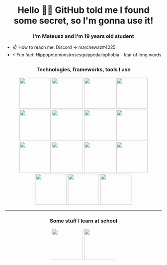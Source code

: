 <h1 align="center">
  Hello 🙋‍♂️ GitHub told me I found some secret, so I'm gonna use it!
</h1>

<h3 align="center">
  I'm Mateusz and I'm 19 years old student
</h3>

- 📫 How to reach me: Discord -> marchewaz#4225
- ⚡ Fun fact: Hippopotomonstrosesquippedaliophobia - fear of long words

<h3 align="center">
  Technologies, frameworks, tools I use
</h3>

<p align="center">
  <img src="https://cdn.jsdelivr.net/gh/devicons/devicon/icons/python/python-original-wordmark.svg" height="100" width="100" />
  <img src="https://cdn.jsdelivr.net/gh/devicons/devicon/icons/django/django-plain-wordmark.svg" height="100" width="100" />
  <img src="https://cdn.jsdelivr.net/gh/devicons/devicon/icons/flask/flask-original-wordmark.svg" height="100" width="100" />
  <img src="https://cdn.jsdelivr.net/gh/devicons/devicon/icons/nodejs/nodejs-original-wordmark.svg" height="100" width="100" />
  <img src="https://cdn.jsdelivr.net/gh/devicons/devicon/icons/express/express-original-wordmark.svg" height="100" width="100" />
  <img src="https://cdn.jsdelivr.net/gh/devicons/devicon/icons/typescript/typescript-original.svg" height="100" width="100" />
  <img src="https://cdn.jsdelivr.net/gh/devicons/devicon/icons/angularjs/angularjs-plain.svg" height="100" width="100" />
  <img src="https://cdn.jsdelivr.net/gh/devicons/devicon/icons/react/react-original-wordmark.svg" height="100" width="100" />
  <img src="https://cdn.jsdelivr.net/gh/devicons/devicon/icons/html5/html5-plain.svg" height="100" width="100" />
  <img src="https://cdn.jsdelivr.net/gh/devicons/devicon/icons/sass/sass-original.svg" height="100" width="100" />
  <img src="https://cdn.jsdelivr.net/gh/devicons/devicon/icons/tailwindcss/tailwindcss-original-wordmark.svg" height="100" width="100" />
  <img src="https://cdn.jsdelivr.net/gh/devicons/devicon/icons/mongodb/mongodb-original-wordmark.svg" height="100" width="100" />
  <img src="https://cdn.jsdelivr.net/gh/devicons/devicon/icons/mysql/mysql-original-wordmark.svg" height="100" width="100" />
  <img src="https://cdn.jsdelivr.net/gh/devicons/devicon/icons/postgresql/postgresql-original-wordmark.svg" height="100" width="100" />
  <img src="https://cdn.jsdelivr.net/gh/devicons/devicon/icons/git/git-original-wordmark.svg" height="100" width="100" />
</p>

<hr>

<h3 align="center">
  Some stuff I learn at school
</h3>

<p align="center">
  <img src="https://cdn.jsdelivr.net/gh/devicons/devicon/icons/php/php-original.svg" height="100" width="100" />
  <img src="https://cdn.jsdelivr.net/gh/devicons/devicon/icons/cplusplus/cplusplus-original.svg" height="100" width="100" />
</p>
<!--
**marchewazz/marchewazz** is a ✨ _special_ ✨ repository because its `README.md` (this file) appears on your GitHub profile.

Here are some ideas to get you started:

- 🔭 I’m currently working on ...
- 🌱 I’m currently learning ...
- 👯 I’m looking to collaborate on ...
- 🤔 I’m looking for help with ...
- 💬 Ask me about ...
- 📫 How to reach me: ...
- 😄 Pronouns: ...
- ⚡ Fun fact: ...
-->
